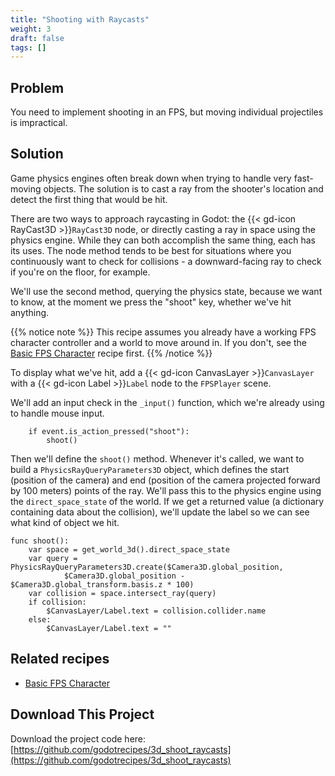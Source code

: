 ```yaml
---
title: "Shooting with Raycasts"
weight: 3
draft: false
tags: []
---
```


## Problem

You need to implement shooting in an FPS, but moving individual projectiles is impractical.

## Solution

Game physics engines often break down when trying to handle very fast-moving objects. The solution is to cast a ray from the shooter's location and detect the first thing that would be hit.

There are two ways to approach raycasting in Godot: the {{< gd-icon RayCast3D >}}`RayCast3D` node, or directly casting a ray in space using the physics engine. While they can both accomplish the same thing, each has its uses. The node method tends to be best for situations where you continuously want to check for collisions - a downward-facing ray to check if you're on the floor, for example.

We'll use the second method, querying the physics state, because we want to know, at the moment we press the "shoot" key, whether we've hit anything.

{{% notice note %}}
This recipe assumes you already have a working FPS character controller and a world to move around in. If you don't, see the [Basic FPS Character](/godot_recipes/4.x/3d/basic_fps) recipe first.
{{% /notice %}}

To display what we've hit, add a {{< gd-icon CanvasLayer >}}`CanvasLayer` with a {{< gd-icon Label >}}`Label` node to the `FPSPlayer` scene.

We'll add an input check in the `_input()` function, which we're already using to handle mouse input.

```gdscript
    if event.is_action_pressed("shoot"):
        shoot()
```

Then we'll define the `shoot()` method. Whenever it's called, we want to build a `PhysicsRayQueryParameters3D` object, which defines the start (position of the camera) and end (position of the camera projected forward by 100 meters) points of the ray. We'll pass this to the physics engine using the `direct_space_state` of the world. If we get a returned value (a dictionary containing data about the collision), we'll update the label so we can see what kind of object we hit.

```gdscript
func shoot():
    var space = get_world_3d().direct_space_state
    var query = PhysicsRayQueryParameters3D.create($Camera3D.global_position,
            $Camera3D.global_position - $Camera3D.global_transform.basis.z * 100)
    var collision = space.intersect_ray(query)
    if collision:
        $CanvasLayer/Label.text = collision.collider.name
    else:
        $CanvasLayer/Label.text = ""
```


## Related recipes

- [Basic FPS Character](/godot_recipes/4.x/3d/basic_fps)

## <i class="fas fa-code-branch"></i> Download This Project

Download the project code here: [https://github.com/godotrecipes/3d_shoot_raycasts](https://github.com/godotrecipes/3d_shoot_raycasts)
